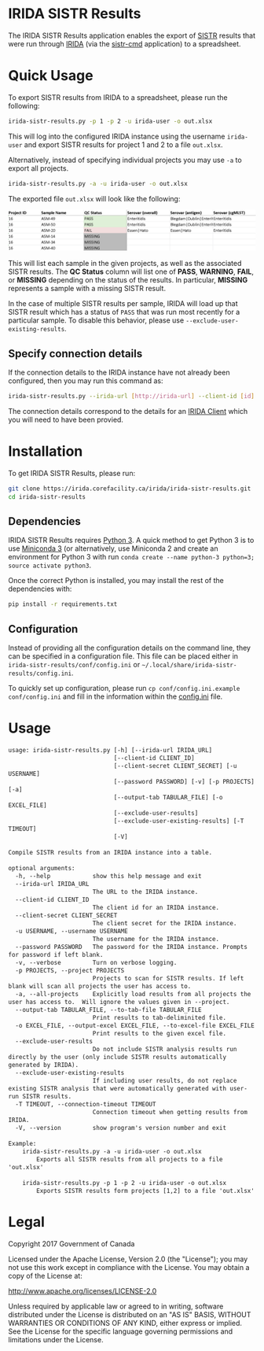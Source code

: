 # IRIDA SISTR Results

The IRIDA SISTR Results application enables the export of [SISTR][sistr-web] results that were run through [IRIDA][irida] (via the [sistr-cmd][sistr-cmd] application) to a spreadsheet.

# Quick Usage

To export SISTR results from IRIDA to a spreadsheet, please run the following:

```bash
irida-sistr-results.py -p 1 -p 2 -u irida-user -o out.xlsx
```

This will log into the configured IRIDA instance using the username `irida-user` and export SISTR results for project 1 and 2 to a file `out.xlsx`.

Alternatively, instead of specifying individual projects you may use `-a` to export all projects.

```bash
irida-sistr-results.py -a -u irida-user -o out.xlsx
```

The exported file `out.xlsx` will look like the following:

![sistr-results-example.png][]

This will list each sample in the given projects, as well as the associated SISTR results. The **QC Status** column will list one of **PASS**, **WARNING**, **FAIL**, or **MISSING** depending on the status of the results.  In particular, **MISSING** represents a sample with a missing SISTR result.

In the case of multiple SISTR results per sample, IRIDA will load up that SISTR result which has a status of `PASS` that was run most recently for a particular sample.  To disable this behavior, please use `--exclude-user-existing-results`.


## Specify connection details

If the connection details to the IRIDA instance have not already been configured, then you may run this command as:

```bash
irida-sistr-results.py --irida-url [http://irida-url] --client-id [id] --client-secret [secreet] -p 1 -p 2 -u irida-user -o out.xlsx
```

The connection details correspond to the details for an [IRIDA Client][irida-client] which you will need to have been provied.

# Installation

To get IRIDA SISTR Results, please run:

```bash
git clone https://irida.corefacility.ca/irida/irida-sistr-results.git
cd irida-sistr-results
```

## Dependencies

IRIDA SISTR Results requires [Python 3][python-3]. A quick method to get Python 3 is to use [Miniconda 3][miniconda] (or alternatively, use Miniconda 2 and create an environment for Python 3 with run `conda create --name python-3 python=3; source activate python3`.

Once the correct Python is installed, you may install the rest of the dependencies with:

```bash
pip install -r requirements.txt
```

## Configuration

Instead of providing all the configuration details on the command line, they can be specified in a configuration file.  This file can be placed either in `irida-sistr-results/conf/config.ini` or `~/.local/share/irida-sistr-results/config.ini`.

To quickly set up configuration, please run `cp conf/config.ini.example conf/config.ini` and fill in the information within the [config.ini][config] file.

# Usage

```
usage: irida-sistr-results.py [-h] [--irida-url IRIDA_URL]
                              [--client-id CLIENT_ID]
                              [--client-secret CLIENT_SECRET] [-u USERNAME]
                              [--password PASSWORD] [-v] [-p PROJECTS] [-a]
                              [--output-tab TABULAR_FILE] [-o EXCEL_FILE]
                              [--exclude-user-results]
                              [--exclude-user-existing-results] [-T TIMEOUT]
                              [-V]

Compile SISTR results from an IRIDA instance into a table.

optional arguments:
  -h, --help            show this help message and exit
  --irida-url IRIDA_URL
                        The URL to the IRIDA instance.
  --client-id CLIENT_ID
                        The client id for an IRIDA instance.
  --client-secret CLIENT_SECRET
                        The client secret for the IRIDA instance.
  -u USERNAME, --username USERNAME
                        The username for the IRIDA instance.
  --password PASSWORD   The password for the IRIDA instance. Prompts for password if left blank.
  -v, --verbose         Turn on verbose logging.
  -p PROJECTS, --project PROJECTS
                        Projects to scan for SISTR results. If left blank will scan all projects the user has access to.
  -a, --all-projects    Explicitly load results from all projects the user has access to.  Will ignore the values given in --project.
  --output-tab TABULAR_FILE, --to-tab-file TABULAR_FILE
                        Print results to tab-deliminited file.
  -o EXCEL_FILE, --output-excel EXCEL_FILE, --to-excel-file EXCEL_FILE
                        Print results to the given excel file.
  --exclude-user-results
                        Do not include SISTR analysis results run directly by the user (only include SISTR results automatically generated by IRIDA).
  --exclude-user-existing-results
                        If including user results, do not replace existing SISTR analysis that were automatically generated with user-run SISTR results.
  -T TIMEOUT, --connection-timeout TIMEOUT
                        Connection timeout when getting results from IRIDA.
  -V, --version         show program's version number and exit

Example:
	irida-sistr-results.py -a -u irida-user -o out.xlsx
		Exports all SISTR results from all projects to a file 'out.xlsx'

	irida-sistr-results.py -p 1 -p 2 -u irida-user -o out.xlsx
		Exports SISTR results form projects [1,2] to a file 'out.xlsx'
```

# Legal

Copyright 2017 Government of Canada

Licensed under the Apache License, Version 2.0 (the "License"); you may not use
this work except in compliance with the License. You may obtain a copy of the
License at:

http://www.apache.org/licenses/LICENSE-2.0

Unless required by applicable law or agreed to in writing, software distributed
under the License is distributed on an "AS IS" BASIS, WITHOUT WARRANTIES OR
CONDITIONS OF ANY KIND, either express or implied. See the License for the
specific language governing permissions and limitations under the License.

[sistr-web]: http://lfz.corefacility.ca/sistr-app/
[irida]: https://irida.ca
[sistr-cmd]: https://github.com/peterk87/sistr_cmd
[irida-client]: http://irida.corefacility.ca/documentation/user/administrator/#managing-system-clients
[python-3]: https://www.python.org/
[miniconda]: https://conda.io/miniconda.html
[config]: conf/config.ini.example
[sistr-results-example.png]: images/sistr-results-example.png

